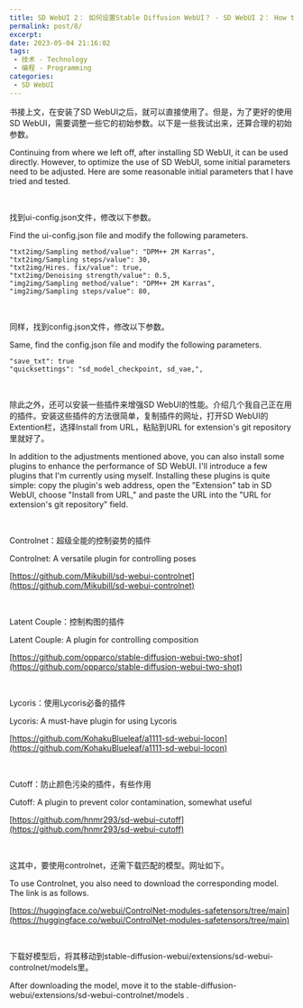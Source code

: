 ```yaml
---
title: SD WebUI 2： 如何设置Stable Diffusion WebUI？ - SD WebUI 2： How to set Stable Diffusion WebUI?
permalink: post/8/
excerpt: 
date: 2023-05-04 21:16:02
tags: 
 - 技术 - Technology
 - 编程 - Programming
categories: 
 - SD WebUI
---
```


书接上文，在安装了SD WebUI之后，就可以直接使用了。但是，为了更好的使用SD WebUI，需要调整一些它的初始参数。以下是一些我试出来，还算合理的初始参数。

Continuing from where we left off, after installing SD WebUI, it can be used directly. However, to optimize the use of SD WebUI, some initial parameters need to be adjusted. Here are some reasonable initial parameters that I have tried and tested.

<br>

找到ui-config.json文件，修改以下参数。

Find the ui-config.json file and modify the following parameters.

```
"txt2img/Sampling method/value": "DPM++ 2M Karras",
"txt2img/Sampling steps/value": 30,
"txt2img/Hires. fix/value": true,
"txt2img/Denoising strength/value": 0.5,
"img2img/Sampling method/value": "DPM++ 2M Karras",
"img2img/Sampling steps/value": 80,
```

<br>

同样，找到config.json文件，修改以下参数。

Same, find the config.json file and modify the following parameters.

```
"save_txt": true
"quicksettings": "sd_model_checkpoint, sd_vae,",
```

<br>

除此之外，还可以安装一些插件来增强SD WebUI的性能。介绍几个我自己正在用的插件。安装这些插件的方法很简单，复制插件的网址，打开SD WebUI的Extention栏，选择Install from URL，粘贴到URL for extension's git repository里就好了。

In addition to the adjustments mentioned above, you can also install some plugins to enhance the performance of SD WebUI. I'll introduce a few plugins that I'm currently using myself. Installing these plugins is quite simple: copy the plugin's web address, open the "Extension" tab in SD WebUI, choose "Install from URL," and paste the URL into the "URL for extension's git repository" field.

<br>

Controlnet：超级全能的控制姿势的插件

Controlnet: A versatile plugin for controlling poses

[https://github.com/Mikubill/sd-webui-controlnet](https://github.com/Mikubill/sd-webui-controlnet)

<br>

Latent Couple：控制构图的插件

Latent Couple: A plugin for controlling composition

[https://github.com/opparco/stable-diffusion-webui-two-shot](https://github.com/opparco/stable-diffusion-webui-two-shot)

<br>

Lycoris：使用Lycoris必备的插件

Lycoris: A must-have plugin for using Lycoris

[https://github.com/KohakuBlueleaf/a1111-sd-webui-locon](https://github.com/KohakuBlueleaf/a1111-sd-webui-locon)

<br>

Cutoff：防止颜色污染的插件，有些作用

Cutoff: A plugin to prevent color contamination, somewhat useful

[https://github.com/hnmr293/sd-webui-cutoff](https://github.com/hnmr293/sd-webui-cutoff)

<br>

这其中，要使用controlnet，还需下载匹配的模型。网址如下。

To use Controlnet, you also need to download the corresponding model. The link is as follows.

[https://huggingface.co/webui/ControlNet-modules-safetensors/tree/main](https://huggingface.co/webui/ControlNet-modules-safetensors/tree/main)

<br>

下载好模型后，将其移动到stable-diffusion-webui/extensions/sd-webui-controlnet/models里。

After downloading the model, move it to the stable-diffusion-webui/extensions/sd-webui-controlnet/models .